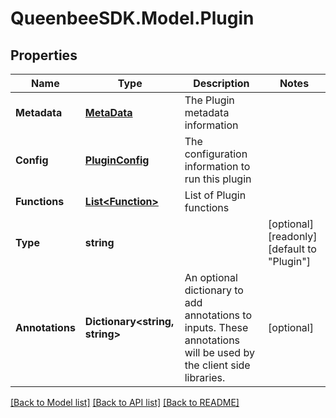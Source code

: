 
# QueenbeeSDK.Model.Plugin

## Properties

Name | Type | Description | Notes
------------ | ------------- | ------------- | -------------
**Metadata** | [**MetaData**](MetaData.md) | The Plugin metadata information | 
**Config** | [**PluginConfig**](PluginConfig.md) | The configuration information to run this plugin | 
**Functions** | [**List&lt;Function&gt;**](Function.md) | List of Plugin functions | 
**Type** | **string** |  | [optional] [readonly] [default to "Plugin"]
**Annotations** | **Dictionary&lt;string, string&gt;** | An optional dictionary to add annotations to inputs. These annotations will be used by the client side libraries. | [optional] 

[[Back to Model list]](../README.md#documentation-for-models)
[[Back to API list]](../README.md#documentation-for-api-endpoints)
[[Back to README]](../README.md)

